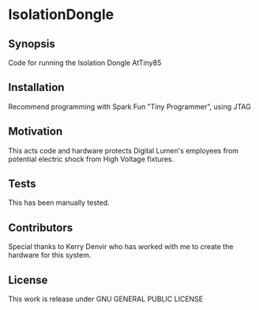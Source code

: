 # IsolationDongle


Synopsis
------------------------------------------
Code for running the Isolation Dongle AtTiny85

Installation
-------

Recommend programming with Spark Fun "Tiny Programmer", using JTAG

Motivation
----------------------------

This acts code and hardware protects Digital Lumen's employees from potential electric shock from High Voltage fixtures.


Tests
---------------------------------

This has been manually tested.

Contributors
---------------------------------

Special thanks to Kerry Denvir who has worked with me to create the hardware for this system. 

License
--------------------------------------

This work is release under GNU GENERAL PUBLIC LICENSE
